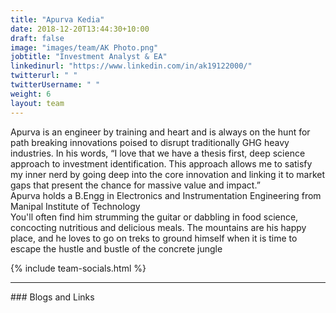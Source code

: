 ```yaml
---
title: "Apurva Kedia"
date: 2018-12-20T13:44:30+10:00
draft: false
image: "images/team/AK Photo.png"
jobtitle: "Investment Analyst & EA"
linkedinurl: "https://www.linkedin.com/in/ak19122000/"
twitterurl: " "
twitterUsername: " "
weight: 6
layout: team
---
```

Apurva is an engineer by training and  heart and is always on the hunt for path breaking innovations poised to disrupt traditionally GHG heavy industries. In his words, “I love that we have a thesis first, deep science approach to investment identification. This approach allows me to satisfy my inner nerd by going deep into the core innovation and linking it to market gaps that present the chance for massive value and impact.”
​<br>
Apurva holds a B.Engg in Electronics and Instrumentation Engineering from Manipal Institute of Technology
​<br>
You'll often find him strumming the guitar or dabbling in food science, concocting nutritious and delicious meals. The mountains are his happy place, and he loves to go on treks to ground himself when it is time to escape the hustle and bustle of the concrete jungle
 

{% include team-socials.html %}

<hr/>
### Blogs and Links

